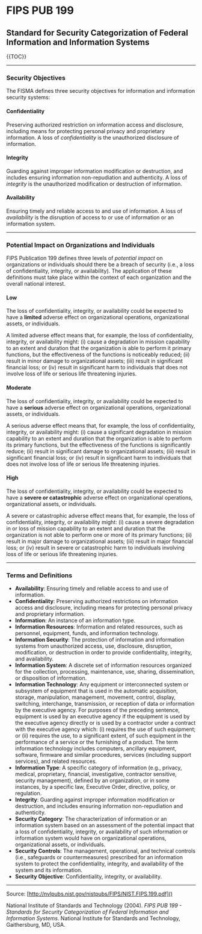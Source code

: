 # FIPS PUB 199
## Standard for Security Categorization of Federal Information and Information Systems

{{TOC}}

---

### Security Objectives
The FISMA defines three security objectives for information and information security systems:

#### Confidentiality
Preserving authorized restriction on information access and disclosure, including means for protecting personal privacy and proprietary information.
A loss of *confidentiality* is the unauthorized disclosure of information.

#### Integrity
Guarding against improper information modification or destruction, and includes ensuring information non-repudiation and authenticity.
A loss of *integrity* is the unauthorized modification or destruction of information.

#### Availability
Ensuring timely and reliable access to and use of information.
A loss of *availability* is the disruption of access to or use of information or an information system.

---

### Potential Impact on Organizations and Individuals
FIPS Publication 199 defines three levels of *potential impact* on organizations or individuals should there be a breach of security (i.e., a loss of confidentiality, integrity, or availability). The application of these definitions must take place within the context of each organization and the overall national interest.

#### Low
The loss of confidentiality, integrity, or availability could be expected to have a **limited** adverse effect on organizational operations, organizational assets, or individuals.

A limited adverse effect means that, for example, the loss of confidentiality, integrity, or availability might: (i) cause a degradation in mission capability to an extent and duration that the organization is able to perform it primary functions, but the effectiveness of the functions is noticeably reduced; (ii) result in minor damage to organizational assets; (iii) result in significant financial loss; or (iv) result in significant harm to individuals that does not involve loss of life or serious life threatening injuries.

#### Moderate
The loss of confidentiality, integrity, or availability could be expected to have a **serious** adverse effect on organizational operations, organizational assets, or individuals.

A serious adverse effect means that, for example, the loss of confidentiality, integrity, or availability might: (i) cause a significant degradation in mission capability to an extent and duration that the organization is able to perform its primary functions, but the effectiveness of the functions is significantly reduce; (ii) result in significant damage to organizational assets; (iii) result in significant financial loss; or (iv) result in significant harm to individuals that does not involve loss of life or serious life threatening injuries.

#### High
The loss of confidentiality, integrity, or availability could be expected to have a **severe or catastrophic** adverse effect on organizational operations, organizational assets, or individuals.

A severe or catastrophic adverse effect means that, for example, the loss of confidentiality, integrity, or availability might: (i) cause a severe degradation in or loss of mission capability to an extent and duration that the organization is not able to perform one or more of its primary functions; (ii) result in major damage to organizational assets; (iii) result in major financial loss; or (iv) result in severe or catastrophic harm to individuals involving loss of life or serious life threatening injuries.

---

### Terms and Definitions
- **Availability**: Ensuring timely and reliable access to and use of information.
- **Confidentiality**: Preserving authorized restrictions on information access and disclosure, including means for protecting personal privacy and proprietary information.
- **Information**: An instance of an information type.
- **Information Resources**: Information and related resources, such as personnel, equipment, funds, and information technology.
- **Information Security**: The protection of information and information systems from unauthorized access, use, disclosure, disruption, modification, or destruction in order to provide confidentiality, integrity, and availability.
- **Information System**: A discrete set of information resources organized for the collection, processing, maintenance, use, sharing, dissemination, or disposition of information.
- **Information Technology**: Any equipment or interconnected system or subsystem of equipment that is used in the automatic acquisition, storage, manipulation, management, movement, control, display, switching, interchange, transmission, or reception of data or information by the executive agency. For purposes of the preceding sentence, equipment is used by an executive agency if the equipment is used by the executive agency directly or is used by a contractor under a contract with the executive agency which: (i) requires the use of such equipment; or (ii) requires the use, to a significant extent, of such equipment in the performance of a service or the furnishing of a product. The term information technology includes computers, ancillary equipment, software, firmware and similar procedures, services (including support services), and related resources.
- **Information Type**: A specific category of information (e.g., privacy, medical, proprietary, financial, investigative, contractor sensitive, security management), defined by an organization, or in some instances, by a specific law, Executive Order, directive, policy, or regulation.
- **Integrity**: Guarding against improper information modification or destruction, and includes ensuring information non-repudiation and authenticity.
- **Security Category**: The characterization of information or an information system based on an assessment of the potential impact that a loss of confidentiality, integrity, or availability of such information or information system would have on organizational operations, organizational assets, or individuals.
- **Security Controls**: The management, operational, and technical controls (i.e., safeguards or countermeasures) prescribed for an information system to protect the confidentiality, integrity, and availability of the system and its information.
- **Security Objective**: Confidentiality, integrity, or availability.

---

Source: [http://nvlpubs.nist.gov/nistpubs/FIPS/NIST.FIPS.199.pdf]()

National Institute of Standards and Technology (2004). *FIPS PUB 199 - Standards for Security Categorization of Federal Information and Information Systems*. National Institute for Standards and Technology, Gaithersburg, MD, USA.
